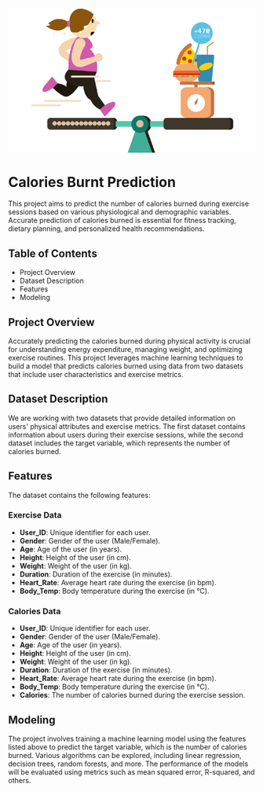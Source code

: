 ![logo](https://github.com/Dhruv3004/Calories-Burnt-Prediction/blob/main/210569997-d595252d-ea28-4f3c-935d-3141407cf8c7.png?raw=true)

# Calories Burnt Prediction

This project aims to predict the number of calories burned during exercise sessions based on various physiological and demographic variables. Accurate prediction of calories burned is essential for fitness tracking, dietary planning, and personalized health recommendations.

## Table of Contents

- Project Overview
- Dataset Description
- Features
- Modeling

## Project Overview

Accurately predicting the calories burned during physical activity is crucial for understanding energy expenditure, managing weight, and optimizing exercise routines. This project leverages machine learning techniques to build a model that predicts calories burned using data from two datasets that include user characteristics and exercise metrics.

## Dataset Description

We are working with two datasets that provide detailed information on users' physical attributes and exercise metrics. The first dataset contains information about users during their exercise sessions, while the second dataset includes the target variable, which represents the number of calories burned.

## Features

The dataset contains the following features:

### Exercise Data

- **User_ID**: Unique identifier for each user.
- **Gender**: Gender of the user (Male/Female).
- **Age**: Age of the user (in years).
- **Height**: Height of the user (in cm).
- **Weight**: Weight of the user (in kg).
- **Duration**: Duration of the exercise (in minutes).
- **Heart_Rate**: Average heart rate during the exercise (in bpm).
- **Body_Temp**: Body temperature during the exercise (in °C).

### Calories Data

- **User_ID**: Unique identifier for each user.
- **Gender**: Gender of the user (Male/Female).
- **Age**: Age of the user (in years).
- **Height**: Height of the user (in cm).
- **Weight**: Weight of the user (in kg).
- **Duration**: Duration of the exercise (in minutes).
- **Heart_Rate**: Average heart rate during the exercise (in bpm).
- **Body_Temp**: Body temperature during the exercise (in °C).
- **Calories**: The number of calories burned during the exercise session.

## Modeling

The project involves training a machine learning model using the features listed above to predict the target variable, which is the number of calories burned. Various algorithms can be explored, including linear regression, decision trees, random forests, and more. The performance of the models will be evaluated using metrics such as mean squared error, R-squared, and others.

